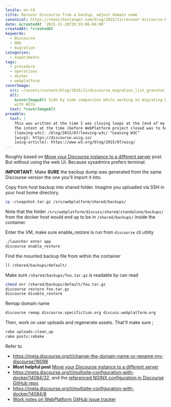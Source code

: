 ```yaml
---
locale: en-CA
title: Recover Discourse from a backup, adjust domain name
canonical: https://renoirboulanger.com/blog/2015/11/recover-discourse-backup-change-domain-name/
date: &createdAt '2015-11-20T20:55:06-04:00'
createdAt: *createdAt
keywords:
  - Discourse
  - DNS
  - migration
categories:
  - experiments
tags:
  - procedure
  - operations
  - docker
  - webplatform
coverImage:
  src: ~/assets/content/blog/2015/11/discourse_migration_list_gravatar_images.png
  alt:
    &coverImageAlt Side by side comparison while working on migrating Discourse
    with WICG
  text: *coverImageAlt
preamble:
  text: |
    This was written at the time I was closing loops at the [end of my time with the W3C][leaving-w3c].
    The intent at the time (before WebPlatform project closed was to host *discuss.webplatform.org* what is now known as [W3C’s Web Platform Incubator Community Group (WICG)][wicg-article] and is available as [discourse.wicg.io][wicg]
    [leaving-w3c]: /blog/2015/07/leaving-w3c/ "Leaving W3C"
    [wicg]: https://discourse.wicg.io/
    [wicg-article]: https://www.w3.org/blog/2015/07/wicg/
---
```


Roughly based on [Move your Discourse instance to a different server][0] post.
But without using the web UI. Because sysadmins prefers terminal.

**IMPORTANT**: Make **SURE** the backup dump was generated from the same
Discourse version the one you'll import it into.

Copy from host backup into shared folder. Imagine you uploaded via SSH in your
host home directory.

```bash
cp ~/snapshot.tar.gz /srv/webplatform/shared/backups/
```

Note that the folder `/srv/webplatform/discuss/shared/standalone/backups/` from
the docker host would end up to be in `/shared/backups/` inside the container.

Enter the VM, make sure enable_restore is run from `discourse` cli utility

```bash
./launcher enter app
discourse enable_restore
```

Find the mounted backup file from within the container

```bash
ll /shared/backups/default/
```

Make sure `/shared/backups/foo.tar.gz` is readable by can read

```bash
chmod o+r /shared/backups/default/foo.tar.gz
discourse restore foo.tar.gz
discourse disable_restore
```

Remap domain name

```bash
discourse remap discourse.specifiction.org discuss.webplatform.org
```

Then, work on user uploads and regenerate assets. That'll make sure ;

```bash
rake uploads:clean_up
rake posts:rebake
```

Refer to

- https://meta.discourse.org/t/change-the-domain-name-or-rename-my-discourse/16098
- **Most helpful post** [Move your Discourse instance to a different server][0]
- https://meta.discourse.org/t/multisite-configuration-with-docker/14084/32, and
  the [referenced NGINX configuration in Discourse GitHub repo][1]
- https://meta.discourse.org/t/multisite-configuration-with-docker/14084/8
- [Work notes on WebPlatform GitHub issue tracker][2]

[0]:
  https://meta.discourse.org/t/move-your-discourse-instance-to-a-different-server/15721
[1]: https://github.com/discourse/discourse/blob/master/config/nginx.sample.conf
[2]: https://github.com/webplatform/ops/issues/152
